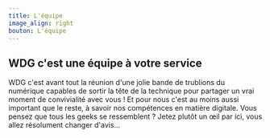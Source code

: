 ```yaml
---
title: L'équipe
image_align: right
bouton: L'équipe
---
```


## WDG c'est une équipe à votre service


WDG c'est avant tout la réunion d'une jolie bande de trublions du numérique capables de sortir la tête de la technique pour partager un vrai moment de convivialité avec vous ! Et pour nous c'est au moins aussi important que le reste, à savoir nos compétences en matière digitale. Vous pensez que tous les geeks se ressemblent ? Jetez plutôt un œil par ici, vous allez résolument changer d'avis... 
